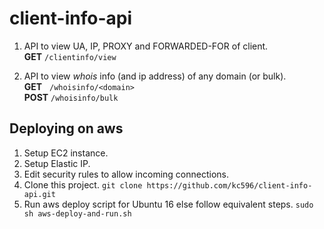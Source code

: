 # client-info-api

1. API to view UA, IP, PROXY and FORWARDED-FOR of client. <br />
**GET** ```/clientinfo/view```

2. API to view *whois* info (and ip address) of any domain (or bulk). <br />
**GET** &nbsp;  ```/whoisinfo/<domain>``` <br />
**POST**        ```/whoisinfo/bulk```

## Deploying on aws
1. Setup EC2 instance.
2. Setup Elastic IP.
3. Edit security rules to allow incoming connections.
4. Clone this project.
```git clone https://github.com/kc596/client-info-api.git```
5. Run aws deploy script for Ubuntu 16 else follow equivalent steps.
```sudo sh aws-deploy-and-run.sh```
